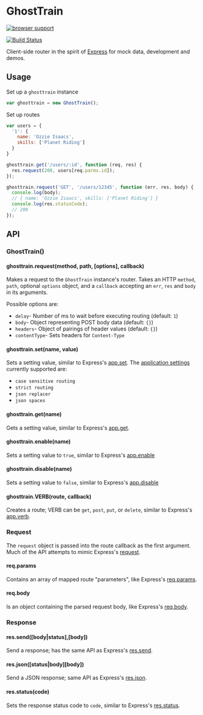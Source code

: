# GhostTrain

[![browser support](https://ci.testling.com/jsantell/GhostTrain.png)](https://ci.testling.com/jsantell/GhostTrain)

[![Build Status](https://travis-ci.org/jsantell/GhostTrain.png)](https://travis-ci.org/jsantell/GhostTrain)

Client-side router in the spirit of [Express](http://expressjs.com) for mock data, development and demos.

## Usage

Set up a `ghosttrain` instance

```javascript
var ghosttrain = new GhostTrain();
```

Set up routes

```javascript
var users = {
  '1': {
    name: 'Ozzie Isaacs',
    skills: ['Planet Riding']
  }
}

ghosttrain.get('/users/:id', function (req, res) {
  res.request(200, users[req.parms.id]);
});
```

```javascript
ghosttrain.request('GET', '/users/12345', function (err, res, body) {
  console.log(body);
  // { name: 'Ozzie Isaacs', skills: ['Planet Riding'] }
  console.log(res.statusCode);
  // 200
});
```

## API

### GhostTrain()

#### ghosttrain.request(method, path, [options], callback)

Makes a request to the `GhostTrain` instance's router. Takes an HTTP `method`, `path`, optional `options` object, and a `callback` accepting an `err`, `res` and `body` in its arguments.

Possible options are:

* `delay`- Number of ms to wait before executing routing (default: `1`)
* `body`- Object representing POST body data (default: `{}`)
* `headers`- Object of pairings of header values (default: `{}`)
* `contentType`- Sets headers for `Content-Type`


#### ghosttrain.set(name, value)

Sets a setting value, similar to Express's [app.set](http://expressjs.com/api.html#app.set). The [application settings](http://expressjs.com/api.html#app-settings) currently supported are:

* `case sensitive routing`
* `strict routing`
* `json replacer`
* `json spaces`

#### ghosttrain.get(name)

Gets a setting value, similar to Express's [app.get](http://expressjs.com/api.html#app.get).

#### ghosttrain.enable(name)

Sets a setting value to `true`, similar to Express's [app.enable](http://expressjs.com/api.html#app.enable)

#### ghosttrain.disable(name)

Sets a setting value to `false`, similar to Express's [app.disable](http://expressjs.com/api.html#app.disable)

#### ghosttrain.VERB(route, callback)

Creates a route; VERB can be `get`, `post`, `put`, or `delete`, similar to Express's [app.verb](http://expressjs.com/api.html#app.VERB).

### Request

The `request` object is passed into the route callback as the first argument. Much of the API attempts to mimic Express's [request](http://expressjs.com/api.html#request).

#### req.params

Contains an array of mapped route "parameters", like Express's [req.params](http://expressjs.com/api.html#req.params).

#### req.body

Is an object containing the parsed request body, like Express's [req.body](http://expressjs.com/api.html#req.body).

### Response

#### res.send([body|status],[body])

Send a response; has the same API as Express's [res.send](http://expressjs.com/api.html#res.send).

#### res.json([status|body][body])

Send a JSON response; same API as Express's [res.json](http://expressjs.com/api.html#res.json).

#### res.status(code)

Sets the response status code to `code`, similar to Express's [res.status](http://expressjs.com/api.html#res.status).
